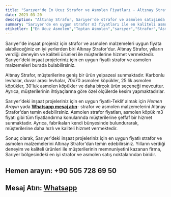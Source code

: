 ```yaml
---
title: "Sarıyer'de En Ucuz Strafor ve Asmolen Fiyatları - Altınay Strafor"
date: 2023-03-20
description: "Altınay Strafor, Sarıyer'de strafor ve asmolen satışında önde gelen firmalardan biridir."
summary: "Sarıyer'de en uygun strafor m3 fiyatları ile en kaliteli asmolenler için Altınay Strafor tercih edilebilir."
etiketler: ["En Ucuz Asmolen","Toptan Asmolen","sarıyer","Strafor","Asmolen","Altınay Strafor","Strafor","asmolen köpük","strafor köpük"]
---
```

Sarıyer'de inşaat projeniz için strafor ve asmolen malzemeleri uygun fiyata alabileceğiniz en iyi yerlerden biri Altınay Strafor'dur. Altınay Strafor, yılların verdiği deneyim ve kaliteli ürünleri ile müşterilerine hizmet vermektedir. Sarıyer'deki inşaat projeleriniz için en uygun fiyatlı strafor ve asmolen malzemeleri burada bulabilirsiniz.

Altınay Strafor, müşterilerine geniş bir ürün yelpazesi sunmaktadır. Karbonlu levhalar, duvar arası levhalar, 70x70 asmolen köpükler, 25 lik asmolen köpükler, 30'luk asmolen köpükler ve daha birçok ürün seçeneği mevcuttur. Ayrıca, müşterilerinin ihtiyaçlarına göre özel ölçülerde kesim yapmaktadırlar.

Sarıyer'deki inşaat projeleriniz için en uygun fiyatlı-<a rel="nofollow" tel="+905057286950">Teklif almak için *Hemen Arayın*</a> yada
<a rel="nofollow" href="https://api.whatsapp.com/send?phone=905057286950">**Whatsapp mesaj atın**</a>- strafor ve asmolen malzemelerini Altınay Strafor'dan temin edebilirsiniz. Asmolen strafor fiyatları, asmolen köpük m3 fiyatı gibi tüm fiyatlandırma konularında müşterilerine şeffaf bir hizmet sunmaktadır. Ayrıca, fabrikaları kendi bünyesinde bulundurarak, müşterilerine daha hızlı ve kaliteli hizmet vermektedir.

Sonuç olarak, Sarıyer'deki inşaat projeleriniz için en uygun fiyatlı strafor ve asmolen malzemelerini Altınay Strafor'dan temin edebilirsiniz. Yılların verdiği deneyim ve kaliteli ürünleri ile müşterilerinin memnuniyetini kazanan firma, Sarıyer bölgesindeki en iyi strafor ve asmolen satış noktalarından biridir.


## Hemen arayın: <a rel="nofollow" tel="+905057286950"> +90 505 728 69 50 </a>
## Mesaj Atın: <a rel="nofollow" href="https://api.whatsapp.com/send?phone=905057286950">**Whatsapp**</a>
